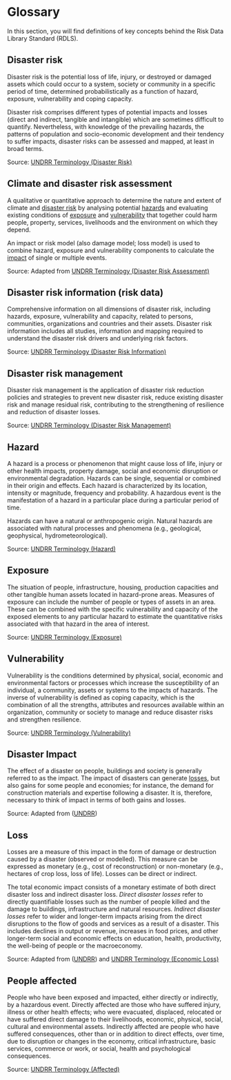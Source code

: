 <!-- https://hackmd.io/VGiOi2NmQDS2Eu9jgUGNwQ -->

# Glossary

In this section, you will find definitions of key concepts behind the Risk Data Library Standard (RDLS).

## Disaster risk

Disaster risk is the potential loss of life, injury, or destroyed or damaged assets which could occur to a system, society or community in a specific period of time, determined probabilistically as a function of hazard, exposure, vulnerability and coping capacity.

Disaster risk comprises different types of potential impacts and losses (direct and indirect, tangible and intangible) which are sometimes difficult to quantify. Nevertheless, with knowledge of the prevailing hazards, the patterns of population and socio-economic development and their tendency to suffer impacts, disaster risks can be assessed and mapped, at least in broad terms.

Source: [UNDRR Terminology (Disaster Risk)](https://www.undrr.org/terminology/disaster-risk)

## Climate and disaster risk assessment

A qualitative or quantitative approach to determine the nature and extent of climate and [disaster risk](#disaster-risk) by analysing potential [hazards](#hazard) and evaluating existing conditions of [exposure](#exposure) and [vulnerability](#vulnerability) that together could harm people, property, services, livelihoods and the environment on which they depend.

An impact or risk model (also damage model; loss model) is used to combine hazard, exposure and vulnerability components to calculate the [impact](#disaster-impact) of single or multiple events.

Source: Adapted from [UNDRR Terminology (Disaster Risk Assessment)](https://www.undrr.org/terminology/disaster-risk-assessment)

## Disaster risk information (risk data)

Comprehensive information on all dimensions of disaster risk, including hazards, exposure, vulnerability and capacity, related to persons, communities, organizations and countries and their assets. Disaster risk information includes all studies, information and mapping required to understand the disaster risk drivers and underlying risk factors.

Source: [UNDRR Terminology (Disaster Risk Information)](https://www.undrr.org/terminology/disaster-risk-information)

## Disaster risk management

Disaster risk management is the application of disaster risk reduction policies and strategies to prevent new disaster risk, reduce existing disaster risk and manage residual risk, contributing to the strengthening of resilience and reduction of disaster losses.

Source: [UNDRR Terminology (Disaster Risk Management)](https://www.undrr.org/terminology/disaster-risk-management)

## Hazard

A hazard is a process or phenomenon that might cause loss of life, injury or other health impacts, property damage, social and economic disruption or environmental degradation.  Hazards can be single, sequential or combined in their origin and effects. Each hazard is characterized by its location, intensity or magnitude, frequency and probability. A hazardous event is the manifestation of a hazard in a particular place during a particular period of time.

Hazards can have a natural or anthropogenic origin. Natural hazards are associated with natural processes and phenomena (e.g., geological, geophysical, hydrometeorological).

Source: [UNDRR Terminology (Hazard)](https://www.undrr.org/terminology/hazard)

## Exposure

The situation of people, infrastructure, housing, production capacities and other tangible human assets located in hazard-prone areas. Measures of exposure can include the number of people or types of assets in an area. These can be combined with the specific vulnerability and capacity of the exposed elements to any particular hazard to estimate the quantitative risks associated with that hazard in the area of interest.

Source: [UNDRR Terminology (Exposure)](https://www.undrr.org/terminology/exposure)

## Vulnerability

Vulnerability is the conditions determined by physical, social, economic and environmental factors or processes which increase the susceptibility of an individual, a community, assets or systems to the impacts of hazards. The inverse of vulnerability is defined as coping capacity, which is the combination of all the strengths, attributes and resources available within an organization, community or society to manage and reduce disaster risks and strengthen resilience.

Source: [UNDRR Terminology (Vulnerability)](https://www.undrr.org/terminology/vulnerability)

## Disaster Impact

The effect of a disaster on people, buildings and society is generally referred to as the impact. The impact of disasters can generate [losses](#loss), but also gains for some people and economies; for instance, the demand for construction materials and expertise following a disaster. It is, therefore, necessary to think of impact in terms of both gains and losses.

Source: Adapted from ([UNDRR](https://www.undrr.org/terminology/disaster))

## Loss

Losses are a measure of this impact in the form of damage or destruction caused by a disaster (observed or modelled). This measure can be expressed as monetary (e.g., cost of reconstruction) or non-monetary (e.g., hectares of crop loss, loss of life). Losses can be direct or indirect.

The total economic impact consists of a monetary estimate of both direct disaster loss and indirect disaster loss. _Direct disaster losses_ refer to directly quantifiable losses such as the number of people killed and the damage to buildings, infrastructure and natural resources. _Indirect disaster losses_ refer to wider and longer-term impacts arising from the direct disruptions to the flow of goods and services as a result of a disaster. This includes declines in output or revenue, increases in food prices, and other longer-term social and economic effects on education, health, productivity, the well-being of people or the macroeconomy.

Source: Adapted from ([UNDRR](https://www.preventionweb.net/understanding-disaster-risk/key-concepts/direct-indirect-losses))
and [UNDRR Terminology (Economic Loss)](https://www.undrr.org/terminology/economic-loss)

## People affected

People who have been exposed and impacted, either directly or indirectly, by a hazardous event. Directly affected are those who have suffered injury, illness or other health effects; who were evacuated, displaced, relocated or have suffered direct damage to their livelihoods, economic, physical, social, cultural and environmental assets. Indirectly affected are people who have suffered consequences, other than or in addition to direct effects, over time, due to disruption or changes in the economy, critical infrastructure, basic services, commerce or work, or social, health and psychological consequences.

Source: [UNDRR Terminology (Affected)](https://www.undrr.org/terminology/affected)

